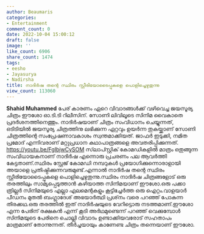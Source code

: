 ```yaml
---
author: Beaumaris
categories:
- Entertainment
comment_count: 0
date: 2022-10-04 15:00:12
draft: false
image: ''
like_count: 6906
share_count: 1474
tags:
- eesho
- Jayasurya
- Nadirsha
title: നാദിർഷ തന്റെ സ്ഥിരം സ്റ്റീരിയോടൈപ്പുകളെ പൊളിച്ചെഴുതുന്നു
view_count: 113060
---
```


**Shahid Muhammed** പേര് കാരണം ഏറെ വിവാദങ്ങൾക്ക് വഴിവെച്ച ജയസൂര്യ ചിത്രം ഈശോ ഓ.ടി.ടി റിലീസിന്. സോണി ലിവിലൂടെ സിനിമ വൈകാതെ പ്രദർശനത്തിനെത്തും. നാദിർഷയാണ് ചിത്രം സംവിധാനം ചെയ്യുന്നത്, ഒടിടിയിൽ ജയസൂര്യ ചിത്രത്തിനു ലഭിക്കുന്ന ഏറ്റവും ഉയർന്ന തുകയ്ക്കാണ് സോണി ചിത്രത്തിന്റെ സംപ്രേഷണാവകാശം സ്വന്തമാക്കിയത്. ജാഫര്‍ ഇടുക്കി, നമിത പ്രമോദ് എന്നിവരാണ് മറ്റുപ്രധാന കഥാപാത്രങ്ങളെ അവതരിപ്പിക്കുന്നത്. https://youtu.be/FgIbjwCySOM സ്‌ലാപ്സ്റ്റിക് കോമഡികളിൽ മാത്രം ഒതുങ്ങുന്ന സംവിധായകനാണ് നാദിർഷ എന്നൊരു പ്രചരണം പല ആവർത്തി കേട്ടതാണ്.സ്ഥിരം സ്റ്റേജ് കോമഡി നമ്പറുകൾ പ്രയോഗിക്കുന്നൊരാളായി അയാളെ പ്രതിഷ്ഠിക്കുന്നവരുമുണ്ട്.എന്നാൽ നാദിർഷ തന്റെ സ്ഥിരം സ്റ്റീരിയോടൈപ്പുകളെ പൊളിച്ചെഴുതുന്നു.സ്ഥിരം നാദിർഷ ചിത്രങ്ങളോട് ഒരു തരത്തിലും സാമ്യപ്പെടുത്താൻ കഴിയാത്ത സിനിമയാണ് ഈശോ.ഒരു പക്കാ ത്രില്ലർ സിനിമയുടെ എല്ലാ എലമെന്റകളും കൂട്ടിച്ചേർത്ത ഒരു ഐറ്റം.വാളയാർ പീഡനം മുതൽ ബംഗ്ലാദേശ് അഭയാർത്ഥി പ്രശ്‌നം വരെ പറഞ്ഞ് പോകുന്ന തിരക്കഥ.ഒരു തരത്തിൽ ഇത് നാദിർഷയുടെ വേറിട്ടൊരു നടത്തമാണ്.ഈശോ എന്ന പേരിന് രക്ഷകൻ എന്ന് കൂടി അർഥമുണ്ടെന്ന് പറഞ്ഞ് വെക്കുമ്പോൾ സിനിമയുടെ പേരിനെ ചൊല്ലി വിവാദം ഉണ്ടാക്കിയവരോട് സഹതാപം മാത്രമാണ് തോന്നുന്നത്. തീർച്ചയായും കാണേണ്ട ചിത്രം തന്നെയാണ് ഈശോ.
